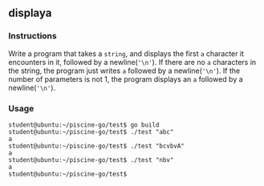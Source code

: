 ## displaya

### Instructions

Write a program that takes a `string`, and displays the first `a` character it
encounters in it, followed by a newline(`'\n'`). If there are no `a` characters in the
string, the program just writes `a` followed by a newline(`'\n'`). If the number of parameters is not
1, the program displays an `a` followed by a newline(`'\n'`).

### Usage

```console
student@ubuntu:~/piscine-go/test$ go build
student@ubuntu:~/piscine-go/test$ ./test "abc"
a
student@ubuntu:~/piscine-go/test$ ./test "bcvbvA"
a
student@ubuntu:~/piscine-go/test$ ./test "nbv"
a
student@ubuntu:~/piscine-go/test$
```

